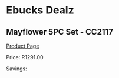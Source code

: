 
# Ebucks Dealz
## Mayflower 5PC Set - CC2117
[Product Page](https://www.ebucks.com/web/shop/productSelected.do?prodId=1205763311&catId=714962196)

Price: R1291.00

Savings: 


	